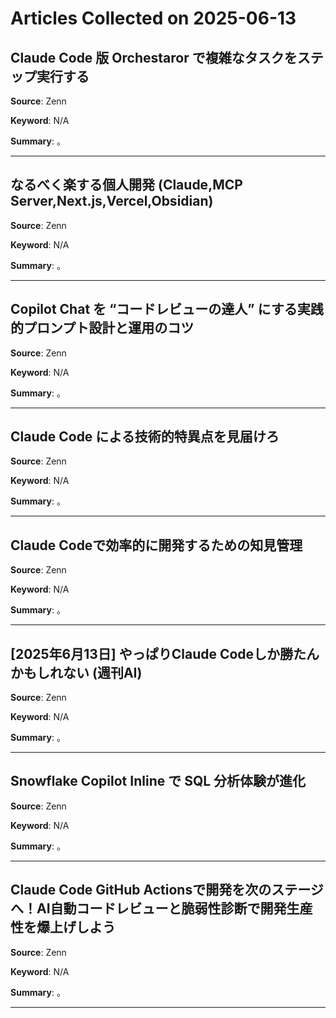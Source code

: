 # Articles Collected on 2025-06-13

## Claude Code 版 Orchestaror で複雑なタスクをステップ実行する
**Source**: Zenn

**Keyword**: N/A

**Summary**:
。

---

## なるべく楽する個人開発 (Claude,MCP Server,Next.js,Vercel,Obsidian)
**Source**: Zenn

**Keyword**: N/A

**Summary**:
。

---

## Copilot Chat を “コードレビューの達人” にする実践的プロンプト設計と運用のコツ
**Source**: Zenn

**Keyword**: N/A

**Summary**:
。

---

## Claude Code による技術的特異点を見届けろ
**Source**: Zenn

**Keyword**: N/A

**Summary**:
。

---

## Claude Codeで効率的に開発するための知見管理
**Source**: Zenn

**Keyword**: N/A

**Summary**:
。

---

## [2025年6月13日] やっぱりClaude Codeしか勝たんかもしれない (週刊AI)
**Source**: Zenn

**Keyword**: N/A

**Summary**:
。

---

## Snowflake Copilot Inline で SQL 分析体験が進化
**Source**: Zenn

**Keyword**: N/A

**Summary**:
。

---

## Claude Code GitHub Actionsで開発を次のステージへ！AI自動コードレビューと脆弱性診断で開発生産性を爆上げしよう
**Source**: Zenn

**Keyword**: N/A

**Summary**:
。

---


